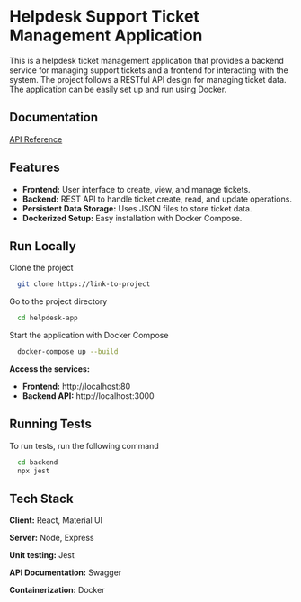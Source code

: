 
# Helpdesk Support Ticket Management Application

This is a helpdesk ticket management application that provides a backend service for managing support tickets and a frontend for interacting with the system. The project follows a RESTful API design for managing ticket data. The application can be easily set up and run using Docker.
## Documentation

[API Reference](http://localhost:3000/api-docs)


## Features

- **Frontend:** User interface to create, view, and manage tickets.
- **Backend:** REST API to handle ticket create, read, and update operations.
- **Persistent Data Storage:** Uses JSON files to store ticket data.
- **Dockerized Setup:** Easy installation with Docker Compose.

## Run Locally

Clone the project

```bash
  git clone https://link-to-project
```

Go to the project directory

```bash
  cd helpdesk-app
```

Start the application with Docker Compose

```bash
  docker-compose up --build
```

**Access the services:**

- **Frontend:** http://localhost:80
- **Backend API:** http://localhost:3000
## Running Tests

To run tests, run the following command

```bash
  cd backend
  npx jest
```


## Tech Stack

**Client:** React, Material UI

**Server:** Node, Express

**Unit testing:** Jest

**API Documentation:** Swagger

**Containerization:** Docker